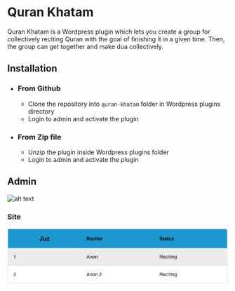 # Quran Khatam

Quran Khatam is a Wordpress plugin which lets you create a group for collectively reciting 
Quran with the goal of finishing it in a given time. Then, the group can get together and 
make dua collectively.

## Installation
- ### From Github
    - Clone the repository into `quran-khatam` folder in Wordpress plugins directory
    - Login to admin and activate the plugin

- ### From Zip file        
    - Unzip the plugin inside Wordpress plugins folder 
    - Login to admin and activate the plugin  
    
## Admin
![alt text](https://github.com/moazzamk/quran-khatam/blob/master/docs/images/add-khatam.png?raw=true)


### Site
![Participant list](https://github.com/moazzamk/quran-khatam/blob/master/docs/images/khatam-user-list.png?raw=true)


